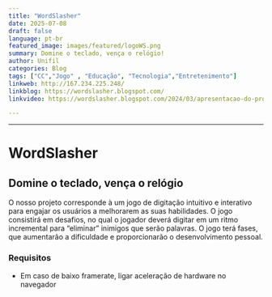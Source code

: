 ```yaml
---
title: "WordSlasher"
date: 2025-07-08
draft: false
language: pt-br
featured_image: images/featured/logoWS.png 
summary: Domine o teclado, vença o relógio!
author: Unifil
categories: Blog
tags: ["CC","Jogo" , "Educação", "Tecnologia","Entretenimento"] 
linkweb: http://167.234.225.248/
linkblog: https://wordslasher.blogspot.com/
linkvideo: https://wordslasher.blogspot.com/2024/03/apresentacao-do-projeto-em-video.html

---
```


---

# <b> WordSlasher </b>

## <b> Domine o teclado, vença o relógio </b>
O nosso projeto corresponde à um jogo de digitação intuitivo e interativo para engajar os usuários a melhorarem as suas habilidades.
O jogo consistirá em desafios, no qual o jogador deverá digitar em um ritmo incremental para “eliminar” inimigos que serão palavras. 
O jogo terá fases, que aumentarão a dificuldade e proporcionarão o desenvolvimento pessoal.

### <b> Requisitos </b>
+ Em caso de baixo framerate, ligar aceleração de hardware no navegador